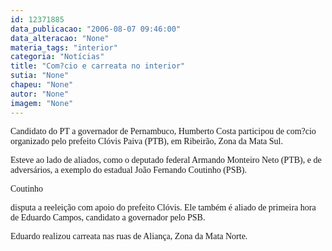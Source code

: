 ```yaml
---
id: 12371885
data_publicacao: "2006-08-07 09:46:00"
data_alteracao: "None"
materia_tags: "interior"
categoria: "Notícias"
title: "Com?cio e carreata no interior"
sutia: "None"
chapeu: "None"
autor: "None"
imagem: "None"
---
```

<p><P><FONT face=Verdana>Candidato do PT a governador de Pernambuco, Humberto Costa participou de com?cio organizado pelo prefeito Clóvis Paiva (PTB), em Ribeirão, Zona da Mata Sul.</FONT></P></p>
<p><P><FONT face=Verdana>Esteve ao lado de aliados, como o deputado federal Armando Monteiro Neto (PTB), e de adversários, a exemplo do estadual João Fernando Coutinho (PSB).</FONT></P></p>
<p><P><FONT face=Verdana>Coutinho</p>
<p> disputa a reeleição com apoio do prefeito Clóvis. Ele também é aliado de primeira hora de Eduardo Campos, candidato a governador pelo PSB.</FONT></P></p>
<p><P><FONT face=Verdana>Eduardo realizou carreata nas ruas de Aliança, Zona da Mata Norte.</FONT><FONT face=Arial></P></FONT> </p>
